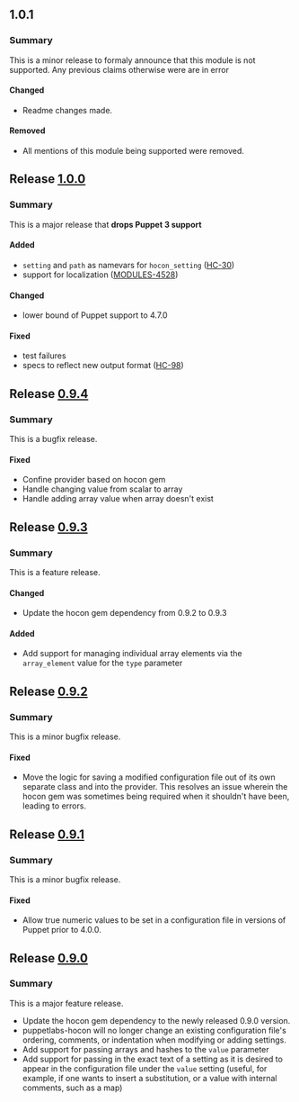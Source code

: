## 1.0.1
### Summary
This is a minor release to formaly announce that this module is not supported. Any previous claims otherwise were are in error

#### Changed
- Readme changes made.

#### Removed
- All mentions of this module being supported were removed.

## Release [1.0.0]
### Summary
This is a major release that **drops Puppet 3 support**

#### Added
- `setting` and `path` as namevars for `hocon_setting` ([HC-30](https://tickets.puppet.com/browse/HC-30))
- support for localization ([MODULES-4528](https://tickets.puppet.com/browse/MODULES-4528))

#### Changed
- lower bound of Puppet support to 4.7.0

#### Fixed
- test failures
- specs to reflect new output format ([HC-98](https://tickets.puppet.com/browse/HC-98))

## Release [0.9.4]
### Summary
This is a bugfix release.

#### Fixed
* Confine provider based on hocon gem
* Handle changing value from scalar to array
* Handle adding array value when array doesn't exist

## Release [0.9.3]
### Summary
This is a feature release.

#### Changed
* Update the hocon gem dependency from 0.9.2 to 0.9.3

#### Added
* Add support for managing individual array elements via the `array_element`
  value for the `type` parameter

## Release [0.9.2]
### Summary
This is a minor bugfix release.

#### Fixed
* Move the logic for saving a modified configuration file out of its own
  separate class and into the provider. This resolves an issue wherein
  the hocon gem was sometimes being required when it shouldn't have been,
  leading to errors.

## Release [0.9.1]
### Summary
This is a minor bugfix release.

#### Fixed
* Allow true numeric values to be set in a configuration file in versions
  of Puppet prior to 4.0.0.

## Release [0.9.0]
### Summary
This is a major feature release.

* Update the hocon gem dependency to the newly released 0.9.0 version.
* puppetlabs-hocon will no longer change an existing configuration file's
  ordering, comments, or indentation when modifying or adding settings.
* Add support for passing arrays and hashes to the `value` parameter
* Add support for passing in the exact text of a setting as it is
  desired to appear in the configuration file under the `value`
  setting (useful, for example, if one wants to insert a substitution,
  or a value with internal comments, such as a map)

[1.0.0]: https://github.com/puppetlabs/puppetlabs-hocon/compare/0.9.4...1.0.0
[1.0.0]: https://github.com/puppetlabs/puppetlabs-hocon/compare/0.9.4...1.0.0
[0.9.4]: https://github.com/puppetlabs/puppetlabs-hocon/compare/0.9.3...0.9.4
[0.9.3]: https://github.com/puppetlabs/puppetlabs-hocon/compare/0.9.2...0.9.3
[0.9.2]: https://github.com/puppetlabs/puppetlabs-hocon/compare/0.9.1...0.9.2
[0.9.1]: https://github.com/puppetlabs/puppetlabs-hocon/compare/0.9.0...0.9.1
[0.9.0]: https://github.com/puppetlabs/puppetlabs-hocon/commits/0.9.0
